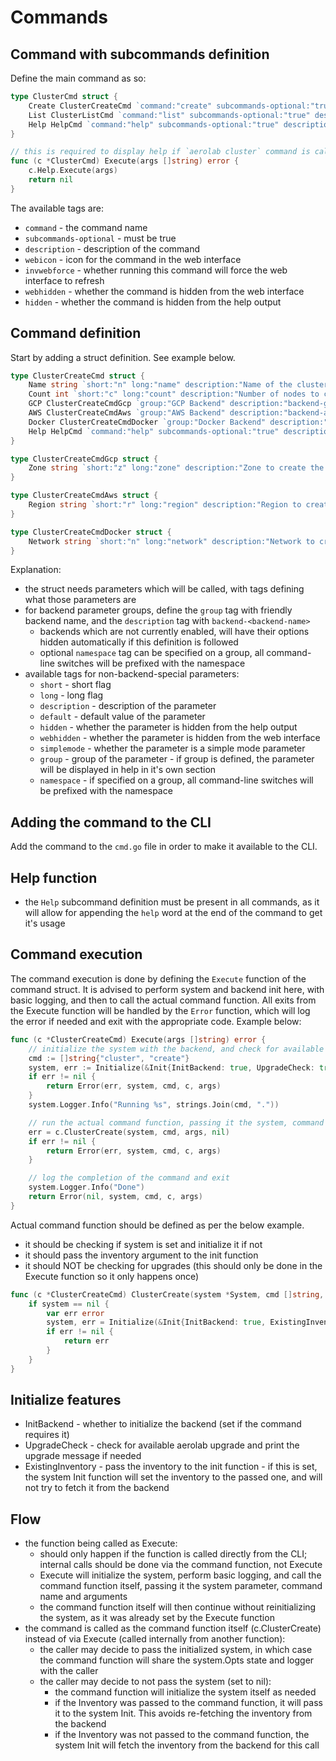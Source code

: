 # Commands

## Command with subcommands definition

Define the main command as so:
```go
type ClusterCmd struct {
    Create ClusterCreateCmd `command:"create" subcommands-optional:"true" description:"Create a cluster"`
    List ClusterListCmd `command:"list" subcommands-optional:"true" description:"List clusters"`
	Help HelpCmd `command:"help" subcommands-optional:"true" description:"Print help"`
}

// this is required to display help if `aerolab cluster` command is called without any subcommands
func (c *ClusterCmd) Execute(args []string) error {
	c.Help.Execute(args)
	return nil
}
```

The available tags are:
* `command` - the command name
* `subcommands-optional` - must be true
* `description` - description of the command
* `webicon` - icon for the command in the web interface
* `invwebforce` - whether running this command will force the web interface to refresh
* `webhidden` - whether the command is hidden from the web interface
* `hidden` - whether the command is hidden from the help output

## Command definition

Start by adding a struct definition. See example below.

```go
type ClusterCreateCmd struct {
    Name string `short:"n" long:"name" description:"Name of the cluster" default:"mydc"`
    Count int `short:"c" long:"count" description:"Number of nodes to create" default:"1"`
    GCP ClusterCreateCmdGcp `group:"GCP Backend" description:"backend-gcp"`
    AWS ClusterCreateCmdAws `group:"AWS Backend" description:"backend-aws"`
    Docker ClusterCreateCmdDocker `group:"Docker Backend" description:"backend-docker"`
	Help HelpCmd `command:"help" subcommands-optional:"true" description:"Print help"`
}

type ClusterCreateCmdGcp struct {
    Zone string `short:"z" long:"zone" description:"Zone to create the cluster in" default:"us-central1-a"`
}

type ClusterCreateCmdAws struct {
    Region string `short:"r" long:"region" description:"Region to create the cluster in" default:"us-east-1"`
}

type ClusterCreateCmdDocker struct {
    Network string `short:"n" long:"network" description:"Network to create the cluster in" default:"default"`
}
```

Explanation:
* the struct needs parameters which will be called, with tags defining what those parameters are
* for backend parameter groups, define the `group` tag with friendly backend name, and the `description` tag with `backend-<backend-name>`
  * backends which are not currently enabled, will have their options hidden automatically if this definition is followed
  * optional `namespace` tag can be specified on a group, all command-line switches will be prefixed with the namespace
* available tags for non-backend-special parameters:
  * `short` - short flag
  * `long` - long flag
  * `description` - description of the parameter
  * `default` - default value of the parameter
  * `hidden` - whether the parameter is hidden from the help output
  * `webhidden` - whether the parameter is hidden from the web interface
  * `simplemode` - whether the parameter is a simple mode parameter
  * `group` - group of the parameter - if group is defined, the parameter will be displayed in help in it's own section
  * `namespace` - if specified on a group, all command-line switches will be prefixed with the namespace

## Adding the command to the CLI

Add the command to the `cmd.go` file in order to make it available to the CLI.

## Help function

* the `Help` subcommand definition must be present in all commands, as it will allow for appending the `help` word at the end of the command to get it's usage

## Command execution

The command execution is done by defining the `Execute` function of the command struct. It is advised to perform system and backend init here, with basic logging, and then to call the actual command function. All exits from the Execute function will be handled by the `Error` function, which will log the error if needed and exit with the appropriate code. Example below:

```go
func (c *ClusterCreateCmd) Execute(args []string) error {
    // initialize the system with the backend, and check for available aerolab upgrade
	cmd := []string{"cluster", "create"}
	system, err := Initialize(&Init{InitBackend: true, UpgradeCheck: true}, cmd, c, args...)
	if err != nil {
		return Error(err, system, cmd, c, args)
	}
	system.Logger.Info("Running %s", strings.Join(cmd, "."))

    // run the actual command function, passing it the system, command name and arguments
	err = c.ClusterCreate(system, cmd, args, nil)
	if err != nil {
		return Error(err, system, cmd, c, args)
	}

    // log the completion of the command and exit
	system.Logger.Info("Done")
	return Error(nil, system, cmd, c, args)
}
```

Actual command function should be defined as per the below example.
* it should be checking if system is set and initialize it if not
* it should pass the inventory argument to the init function
* it should NOT be checking for upgrades (this should only be done in the Execute function so it only happens once)

```go
func (c *ClusterCreateCmd) ClusterCreate(system *System, cmd []string, args []string, inventory *backends.Inventory) error {
    if system == nil {
        var err error
        system, err = Initialize(&Init{InitBackend: true, ExistingInventory: inventory}, cmd, c, args...)
        if err != nil {
            return err
        }
    }
}
```

## Initialize features

* InitBackend - whether to initialize the backend (set if the command requires it)
* UpgradeCheck - check for available aerolab upgrade and print the upgrade message if needed
* ExistingInventory - pass the inventory to the init function - if this is set, the system Init function will set the inventory to the passed one, and will not try to fetch it from the backend

## Flow

* the function being called as Execute:
  * should only happen if the function is called directly from the CLI; internal calls should be done via the command function, not Execute
  * Execute will initialize the system, perform basic logging, and call the command function itself, passing it the system parameter, command name and arguments
  * the command function itself will then continue without reinitializing the system, as it was already set by the Execute function
* the command is called as the command function itself (c.ClusterCreate) instead of via Execute (called internally from another function):
  * the caller may decide to pass the initialized system, in which case the command function will share the system.Opts state and logger with the caller
  * the caller may decide to not pass the system (set to nil):
    * the command function will initialize the system itself as needed
    * if the Inventory was passed to the command function, it will pass it to the system Init. This avoids re-fetching the inventory from the backend
    * if the Inventory was not passed to the command function, the system Init will fetch the inventory from the backend for this call
